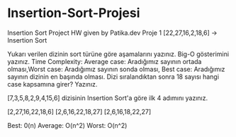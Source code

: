 # Insertion-Sort-Projesi
Insertion Sort Project HW given by Patika.dev
Proje 1
[22,27,16,2,18,6] -> Insertion Sort

Yukarı verilen dizinin sort türüne göre aşamalarını yazınız.
Big-O gösterimini yazınız.
Time Complexity: Average case: Aradığımız sayının ortada olması,Worst case: Aradığımız sayının sonda olması, Best case: Aradığımız sayının dizinin en başında olması.
Dizi sıralandıktan sonra 18 sayısı hangi case kapsamına girer? Yazınız.


[7,3,5,8,2,9,4,15,6] dizisinin Insertion Sort'a göre ilk 4 adımını yazınız.

[2,27,16,22,18,6]
[2,6,16,22,18,27]
[2,6,16,18,22,27]

Best: 0(n)
Average: O(n^2)
Worst: O(n^2)
